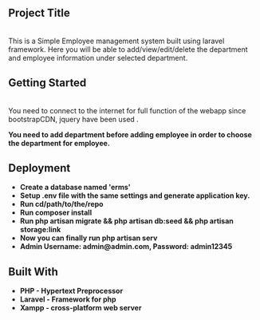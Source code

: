 <h2>Project Title</h2>
<br>
This is a Simple Employee management system built using laravel framework. Here you will be able to add/view/edit/delete the department and employee information under selected department. 


<h2>Getting Started</h3>
<br>
You need to connect to the internet for full function of the webapp since bootstrapCDN, jquery have been used .

<b>You need to add department before adding employee in order to choose the department for employee.<b>
  
<h2>Deployment</h2>
<ul>
    <li>Create a database named 'erms'</li>
    <li>Setup .env file with the same settings and generate application key.</li>
    <li>Run cd/path/to/the/repo</li>
    <li>Run composer install</li>
    <li>Run php artisan migrate && php artisan db:seed && php artisan storage:link</li>
    <li>Now you can finally run php artisan serv</li>
    <li>Admin Username: admin@admin.com, Password: admin12345</li>
</ul>

<h2>Built With</h2>
<ul>
    <li>PHP - Hypertext Preprocessor</li>
    <li>Laravel - Framework for php</li>
    <li>Xampp - cross-platform web server</li>
 </ul>

